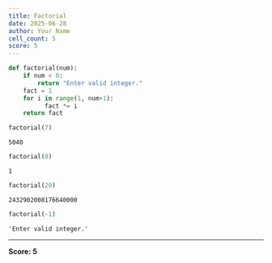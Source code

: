 ```yaml
---
title: Factorial
date: 2025-06-28
author: Your Name
cell_count: 5
score: 5
---
```


```python
def factorial(num):
    if num < 0:
        return "Enter valid integer."
    fact = 1
    for i in range(1, num+1):
          fact *= i
    return fact
```


```python
factorial(7)
```




    5040




```python
factorial(0)
```




    1




```python
factorial(20)
```




    2432902008176640000




```python
factorial(-1)
```




    'Enter valid integer.'




---
**Score: 5**